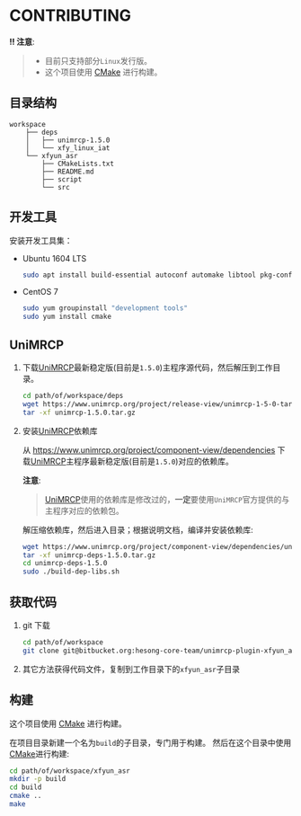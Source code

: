 # CONTRIBUTING

**‼ 注意**:

> - 目前只支持部分`Linux`发行版。
> - 这个项目使用 [CMake] 进行构建。

## 目录结构

    workspace
        ├── deps
        │   ├── unimrcp-1.5.0
        │   └── xfy_linux_iat
        └── xfyun_asr
            ├── CMakeLists.txt
            ├── README.md
            ├── script
            └── src

## 开发工具

安装开发工具集：

- Ubuntu 1604 LTS

    ```sh
    sudo apt install build-essential autoconf automake libtool pkg-config cmake
    ```

- CentOS 7

    ```sh
    sudo yum groupinstall "development tools"
    sudo yum install cmake
    ```

## UniMRCP

1. 下载[UniMRCP]最新稳定版(目前是`1.5.0`)主程序源代码，然后解压到工作目录。

    ```sh
    cd path/of/workspace/deps
    wget https://www.unimrcp.org/project/release-view/unimrcp-1-5-0-tar-gz/download
    tar -xf unimrcp-1.5.0.tar.gz
    ```

1. 安装[UniMRCP]依赖库

    从 <https://www.unimrcp.org/project/component-view/dependencies> 下载[UniMRCP]主程序最新稳定版(目前是`1.5.0`)对应的依赖库。

    **注意**:

    > [UniMRCP]使用的依赖库是修改过的，**一定**要使用`UniMRCP`官方提供的与主程序对应的依赖包。

    解压缩依赖库，然后进入目录；根据说明文档，编译并安装依赖库:

    ```sh
    wget https://www.unimrcp.org/project/component-view/dependencies/unimrcp-deps-1-5-0-tar-gz
    tar -xf unimrcp-deps-1.5.0.tar.gz
    cd unimrcp-deps-1.5.0
    sudo ./build-dep-libs.sh
    ```

## 获取代码

1. git 下载

    ```sh
    cd path/of/workspace
    git clone git@bitbucket.org:hesong-core-team/unimrcp-plugin-xfyun_asr.git xfyun_asr
    ```

1. 其它方法获得代码文件，复制到工作目录下的`xfyun_asr`子目录

## 构建

这个项目使用 [CMake] 进行构建。

在项目目录新建一个名为`build`的子目录，专门用于构建。
然后在这个目录中使用[CMake]进行构建:

```sh
cd path/of/workspace/xfyun_asr
mkdir -p build
cd build
cmake ..
make
```

[CMake]: https://cmake.org/
[uniMRCP]: http://unimrcp.org/
[xfyun]: http://www.xfyun.cn/
[msc]: https://www.kancloud.cn/iflytek_sdk/iflytek_msc_novoice
